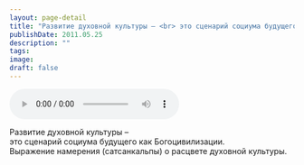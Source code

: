 ```yaml
---
layout: page-detail
title: "Развитие духовной культуры – <br> это сценарий социума будущего как Богоцивилизации"
publishDate: 2011.05.25
description: ""
tags:
image:
draft: false
---
```


<audio title="2011.05.25 - Развитие духовной культуры – <br> это сценарий социума будущего как Богоцивилизации.mp3" src="https://filer-api.advayta.org/v1.0/public/files/73073" controls=""></audio>

 Развитие духовной культуры –   
 это сценарий социума будущего как Богоцивилизации.  
 Выражение намерения (сатсанкальпы) о расцвете духовной культуры.  

  
